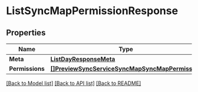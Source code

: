# ListSyncMapPermissionResponse

## Properties

Name | Type | Description | Notes
------------ | ------------- | ------------- | -------------
**Meta** | [**ListDayResponseMeta**](ListDayResponse_meta.md) |  | [optional] 
**Permissions** | [**[]PreviewSyncServiceSyncMapSyncMapPermission**](preview.sync.service.sync_map.sync_map_permission.md) |  | [optional] 

[[Back to Model list]](../README.md#documentation-for-models) [[Back to API list]](../README.md#documentation-for-api-endpoints) [[Back to README]](../README.md)


